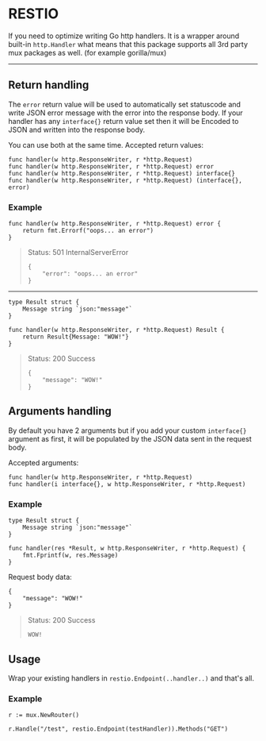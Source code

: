 # RESTIO

If you need to optimize writing Go http handlers. It is a wrapper around built-in `http.Handler` what means that this package supports all 3rd party mux packages as well. (for example gorilla/mux)

___

## Return handling

The `error` return value will be used to automatically set statuscode and write JSON error message with the error into the response body. If your handler has any `interface{}` return value set then it will be Encoded to JSON and written into the response body. 

You can use both at the same time. Accepted return values:
```
func handler(w http.ResponseWriter, r *http.Request)
func handler(w http.ResponseWriter, r *http.Request) error
func handler(w http.ResponseWriter, r *http.Request) interface{}
func handler(w http.ResponseWriter, r *http.Request) (interface{}, error)
```

### Example
```
func handler(w http.ResponseWriter, r *http.Request) error {
    return fmt.Errorf("oops... an error")
}
```

> Status: 501 InternalServerError
> ```
> {
>     "error": "oops... an error"
> }
> ```

--- 
```
type Result struct {
    Message string `json:"message"`
}

func handler(w http.ResponseWriter, r *http.Request) Result {
    return Result{Message: "WOW!"}
}
```

> Status: 200 Success
> ```
> {
>     "message": "WOW!"
> }
> ```

## Arguments handling

By default you have 2 arguments but if you add your custom `interface{}` argument as first, it will be populated by the JSON data sent in the request body.

Accepted arguments:
```
func handler(w http.ResponseWriter, r *http.Request)
func handler(i interface{}, w http.ResponseWriter, r *http.Request)
```

### Example
```
type Result struct {
    Message string `json:"message"`
}

func handler(res *Result, w http.ResponseWriter, r *http.Request) {
    fmt.Fprintf(w, res.Message)
}
```

Request body data:
```
{
    "message": "WOW!"
}
```

> Status: 200 Success
> ```
> WOW!
> ```

## Usage

Wrap your existing handlers in `restio.Endpoint(..handler..)` and that's all.

### Example

```
r := mux.NewRouter()

r.Handle("/test", restio.Endpoint(testHandler)).Methods("GET")
```
